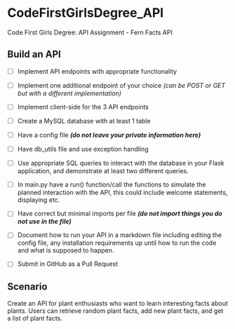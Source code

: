 # CodeFirstGirlsDegree_API
Code First Girls Degree: API Assignment - Fern Facts API

## Build an API

- [ ] Implement API endpoints with appropriate functionality
- [ ] Implement one additional endpoint of your choice *(can be POST or GET but with a different implementation)*
- [ ] Implement client-side for the 3 API endpoints
- [ ] Create a MySQL database with at least 1 table
- [ ] Have a config file ***(do not leave your private information here)***
- [ ] Have db_utils file and use exception handling
- [ ] Use appropriate SQL queries to interact with the database in your Flask application, and demonstrate at least two different queries.
- [ ] In main.py have a run() function/call the functions to simulate the planned interaction with the API, this could include welcome statements, displaying etc.
- [ ] Have correct but minimal imports per file ***(do not import things you do not use in the file)***
- [ ] Document how to run your API in a markdown file including editing the config file, any installation requirements up until how to run the code and what is supposed to happen.
- [ ] Submit in GitHub as a Pull Request


## Scenario
Create an API for plant enthusiasts who want to learn interesting facts about plants.
Users can retrieve random plant facts, add new plant facts, and get a list of plant facts.
